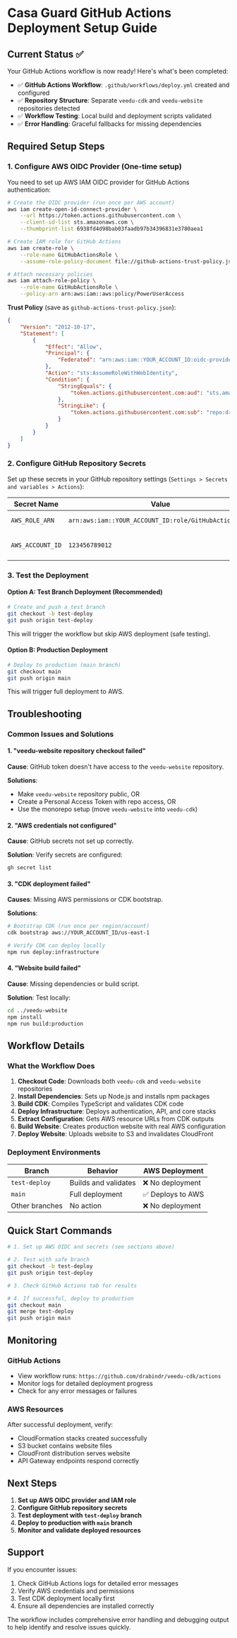 # Casa Guard GitHub Actions Deployment Setup Guide

## Current Status ✅

Your GitHub Actions workflow is now ready! Here's what's been completed:

- ✅ **GitHub Actions Workflow**: `.github/workflows/deploy.yml` created and configured
- ✅ **Repository Structure**: Separate `veedu-cdk` and `veedu-website` repositories detected
- ✅ **Workflow Testing**: Local build and deployment scripts validated
- ✅ **Error Handling**: Graceful fallbacks for missing dependencies

## Required Setup Steps

### 1. Configure AWS OIDC Provider (One-time setup)

You need to set up AWS IAM OIDC provider for GitHub Actions authentication:

```bash
# Create the OIDC provider (run once per AWS account)
aws iam create-open-id-connect-provider \
    --url https://token.actions.githubusercontent.com \
    --client-id-list sts.amazonaws.com \
    --thumbprint-list 6938fd4d98bab03faadb97b34396831e3780aea1

# Create IAM role for GitHub Actions
aws iam create-role \
    --role-name GitHubActionsRole \
    --assume-role-policy-document file://github-actions-trust-policy.json

# Attach necessary policies
aws iam attach-role-policy \
    --role-name GitHubActionsRole \
    --policy-arn arn:aws:iam::aws:policy/PowerUserAccess
```

**Trust Policy** (save as `github-actions-trust-policy.json`):
```json
{
    "Version": "2012-10-17",
    "Statement": [
        {
            "Effect": "Allow",
            "Principal": {
                "Federated": "arn:aws:iam::YOUR_ACCOUNT_ID:oidc-provider/token.actions.githubusercontent.com"
            },
            "Action": "sts:AssumeRoleWithWebIdentity",
            "Condition": {
                "StringEquals": {
                    "token.actions.githubusercontent.com:aud": "sts.amazonaws.com"
                },
                "StringLike": {
                    "token.actions.githubusercontent.com:sub": "repo:drabindr/veedu-cdk:*"
                }
            }
        }
    ]
}
```

### 2. Configure GitHub Repository Secrets

Set up these secrets in your GitHub repository settings (`Settings > Secrets and variables > Actions`):

| Secret Name | Value | Description |
|-------------|-------|-------------|
| `AWS_ROLE_ARN` | `arn:aws:iam::YOUR_ACCOUNT_ID:role/GitHubActionsRole` | IAM role for deployment |
| `AWS_ACCOUNT_ID` | `123456789012` | Your 12-digit AWS account ID |

### 3. Test the Deployment

#### Option A: Test Branch Deployment (Recommended)

```bash
# Create and push a test branch
git checkout -b test-deploy
git push origin test-deploy
```

This will trigger the workflow but skip AWS deployment (safe testing).

#### Option B: Production Deployment

```bash
# Deploy to production (main branch)
git checkout main
git push origin main
```

This will trigger full deployment to AWS.

## Troubleshooting

### Common Issues and Solutions

#### 1. "veedu-website repository checkout failed"

**Cause**: GitHub token doesn't have access to the `veedu-website` repository.

**Solutions**:
- Make `veedu-website` repository public, OR
- Create a Personal Access Token with repo access, OR
- Use the monorepo setup (move `veedu-website` into `veedu-cdk`)

#### 2. "AWS credentials not configured"

**Cause**: GitHub secrets not set up correctly.

**Solution**: Verify secrets are configured:
```bash
gh secret list
```

#### 3. "CDK deployment failed"

**Causes**: Missing AWS permissions or CDK bootstrap.

**Solutions**:
```bash
# Bootstrap CDK (run once per region/account)
cdk bootstrap aws://YOUR_ACCOUNT_ID/us-east-1

# Verify CDK can deploy locally
npm run deploy:infrastructure
```

#### 4. "Website build failed"

**Cause**: Missing dependencies or build script.

**Solution**: Test locally:
```bash
cd ../veedu-website
npm install
npm run build:production
```

## Workflow Details

### What the Workflow Does

1. **Checkout Code**: Downloads both `veedu-cdk` and `veedu-website` repositories
2. **Install Dependencies**: Sets up Node.js and installs npm packages
3. **Build CDK**: Compiles TypeScript and validates CDK code
4. **Deploy Infrastructure**: Deploys authentication, API, and core stacks
5. **Extract Configuration**: Gets AWS resource URLs from CDK outputs
6. **Build Website**: Creates production website with real AWS configuration
7. **Deploy Website**: Uploads website to S3 and invalidates CloudFront

### Deployment Environments

| Branch | Behavior | AWS Deployment |
|--------|----------|----------------|
| `test-deploy` | Builds and validates | ❌ No deployment |
| `main` | Full deployment | ✅ Deploys to AWS |
| Other branches | No action | ❌ No deployment |

## Quick Start Commands

```bash
# 1. Set up AWS OIDC and secrets (see sections above)

# 2. Test with safe branch
git checkout -b test-deploy
git push origin test-deploy

# 3. Check GitHub Actions tab for results

# 4. If successful, deploy to production
git checkout main
git merge test-deploy
git push origin main
```

## Monitoring

### GitHub Actions

- View workflow runs: `https://github.com/drabindr/veedu-cdk/actions`
- Monitor logs for detailed deployment progress
- Check for any error messages or failures

### AWS Resources

After successful deployment, verify:
- CloudFormation stacks created successfully
- S3 bucket contains website files
- CloudFront distribution serves website
- API Gateway endpoints respond correctly

## Next Steps

1. **Set up AWS OIDC provider and IAM role**
2. **Configure GitHub repository secrets**
3. **Test deployment with `test-deploy` branch**
4. **Deploy to production with `main` branch**
5. **Monitor and validate deployed resources**

## Support

If you encounter issues:
1. Check GitHub Actions logs for detailed error messages
2. Verify AWS credentials and permissions
3. Test CDK deployment locally first
4. Ensure all dependencies are installed correctly

The workflow includes comprehensive error handling and debugging output to help identify and resolve issues quickly.
